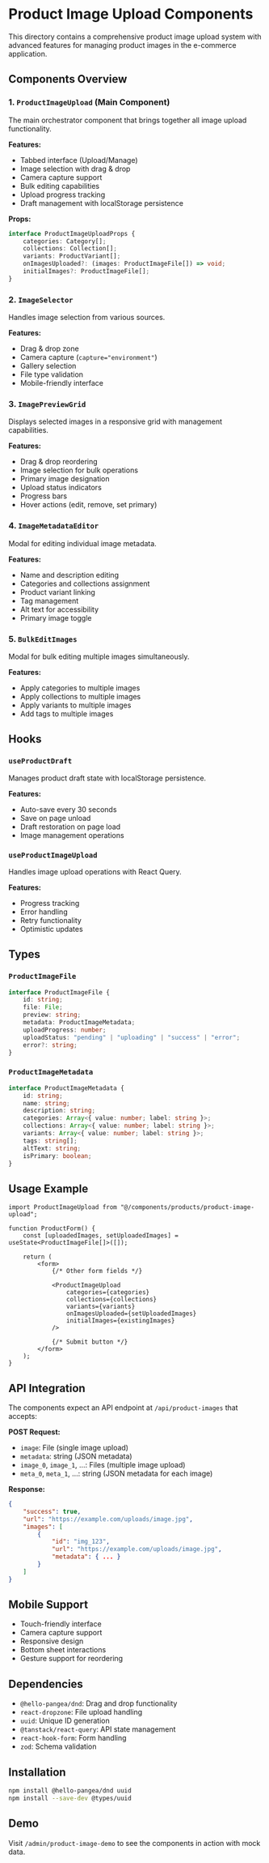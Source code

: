 # Product Image Upload Components

This directory contains a comprehensive product image upload system with advanced features for managing product images in the e-commerce application.

## Components Overview

### 1. `ProductImageUpload` (Main Component)

The main orchestrator component that brings together all image upload functionality.

**Features:**

- Tabbed interface (Upload/Manage)
- Image selection with drag & drop
- Camera capture support
- Bulk editing capabilities
- Upload progress tracking
- Draft management with localStorage persistence

**Props:**

```typescript
interface ProductImageUploadProps {
    categories: Category[];
    collections: Collection[];
    variants: ProductVariant[];
    onImagesUploaded?: (images: ProductImageFile[]) => void;
    initialImages?: ProductImageFile[];
}
```

### 2. `ImageSelector`

Handles image selection from various sources.

**Features:**

- Drag & drop zone
- Camera capture (`capture="environment"`)
- Gallery selection
- File type validation
- Mobile-friendly interface

### 3. `ImagePreviewGrid`

Displays selected images in a responsive grid with management capabilities.

**Features:**

- Drag & drop reordering
- Image selection for bulk operations
- Primary image designation
- Upload status indicators
- Progress bars
- Hover actions (edit, remove, set primary)

### 4. `ImageMetadataEditor`

Modal for editing individual image metadata.

**Features:**

- Name and description editing
- Categories and collections assignment
- Product variant linking
- Tag management
- Alt text for accessibility
- Primary image toggle

### 5. `BulkEditImages`

Modal for bulk editing multiple images simultaneously.

**Features:**

- Apply categories to multiple images
- Apply collections to multiple images
- Apply variants to multiple images
- Add tags to multiple images

## Hooks

### `useProductDraft`

Manages product draft state with localStorage persistence.

**Features:**

- Auto-save every 30 seconds
- Save on page unload
- Draft restoration on page load
- Image management operations

### `useProductImageUpload`

Handles image upload operations with React Query.

**Features:**

- Progress tracking
- Error handling
- Retry functionality
- Optimistic updates

## Types

### `ProductImageFile`

```typescript
interface ProductImageFile {
    id: string;
    file: File;
    preview: string;
    metadata: ProductImageMetadata;
    uploadProgress: number;
    uploadStatus: "pending" | "uploading" | "success" | "error";
    error?: string;
}
```

### `ProductImageMetadata`

```typescript
interface ProductImageMetadata {
    id: string;
    name: string;
    description: string;
    categories: Array<{ value: number; label: string }>;
    collections: Array<{ value: number; label: string }>;
    variants: Array<{ value: number; label: string }>;
    tags: string[];
    altText: string;
    isPrimary: boolean;
}
```

## Usage Example

```tsx
import ProductImageUpload from "@/components/products/product-image-upload";

function ProductForm() {
    const [uploadedImages, setUploadedImages] = useState<ProductImageFile[]>([]);

    return (
        <form>
            {/* Other form fields */}

            <ProductImageUpload
                categories={categories}
                collections={collections}
                variants={variants}
                onImagesUploaded={setUploadedImages}
                initialImages={existingImages}
            />

            {/* Submit button */}
        </form>
    );
}
```

## API Integration

The components expect an API endpoint at `/api/product-images` that accepts:

**POST Request:**

- `image`: File (single image upload)
- `metadata`: string (JSON metadata)
- `image_0`, `image_1`, ...: Files (multiple image upload)
- `meta_0`, `meta_1`, ...: string (JSON metadata for each image)

**Response:**

```json
{
    "success": true,
    "url": "https://example.com/uploads/image.jpg",
    "images": [
        {
            "id": "img_123",
            "url": "https://example.com/uploads/image.jpg",
            "metadata": { ... }
        }
    ]
}
```

## Mobile Support

- Touch-friendly interface
- Camera capture support
- Responsive design
- Bottom sheet interactions
- Gesture support for reordering

## Dependencies

- `@hello-pangea/dnd`: Drag and drop functionality
- `react-dropzone`: File upload handling
- `uuid`: Unique ID generation
- `@tanstack/react-query`: API state management
- `react-hook-form`: Form handling
- `zod`: Schema validation

## Installation

```bash
npm install @hello-pangea/dnd uuid
npm install --save-dev @types/uuid
```

## Demo

Visit `/admin/product-image-demo` to see the components in action with mock data.

